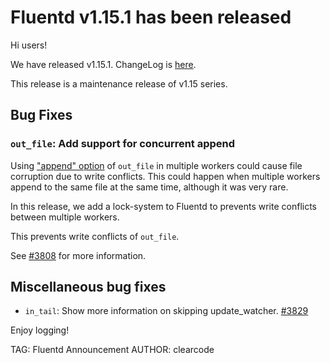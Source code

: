 # Fluentd v1.15.1 has been released

Hi users!

We have released v1.15.1. ChangeLog is [here](https://github.com/fluent/fluentd/blob/master/CHANGELOG.md#release-v1151---20220727).

This release is a maintenance release of v1.15 series.

## Bug Fixes

### `out_file`: Add support for concurrent append

Using ["append" option](https://docs.fluentd.org/output/file#append) of `out_file` in multiple
workers could cause file corruption due to write conflicts.
This could happen when multiple workers append to the same file at the same time, although it was
very rare.

In this release, we add a lock-system to Fluentd to prevents write conflicts between multiple workers.

This prevents write conflicts of `out_file`.

See [#3808](https://github.com/fluent/fluentd/pull/3808) for more information.

## Miscellaneous bug fixes

* `in_tail`: Show more information on skipping update_watcher. [#3829](https://github.com/fluent/fluentd/pull/3829)

Enjoy logging!

TAG: Fluentd Announcement
AUTHOR: clearcode
